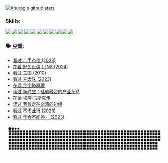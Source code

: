 
[![Anurag's github stats](https://github-readme-stats.vercel.app/api?username=w940853815)](https://github.com/anuraghazra/github-readme-stats)

### Skills:

<code><img height="32" src="https://cdn.jsdelivr.net/npm/simple-icons@v5/icons/python.svg"></code>
<code><img height="32" src="https://cdn.jsdelivr.net/npm/simple-icons@v5/icons/javascript.svg"></code>
<code><img height="32" src="https://cdn.jsdelivr.net/npm/simple-icons@v5/icons/django.svg"></code>
<code><img height="32" src="https://cdn.jsdelivr.net/npm/simple-icons@v5/icons/flask.svg"></code>
<code><img height="32" src="https://cdn.jsdelivr.net/npm/simple-icons@v5/icons/vuetify.svg"></code>
<code><img height="32" src="https://cdn.jsdelivr.net/npm/simple-icons@v5/icons/git.svg"></code>
<code><img height="32" src="https://cdn.jsdelivr.net/npm/simple-icons@v5/icons/docker.svg"></code>
<code><img height="32" src="https://cdn.jsdelivr.net/npm/simple-icons@v5/icons/postgresql.svg"></code>
<code><img height="32" src="https://cdn.jsdelivr.net/npm/simple-icons@v5/icons/elasticsearch.svg"></code>
<code><img height="32" src="https://cdn.jsdelivr.net/npm/simple-icons@v5/icons/macos.svg"></code>
<code><img height="32" src="https://cdn.jsdelivr.net/npm/simple-icons@v5/icons/linux.svg"></code>

### 🗣 豆瓣:

<!-- DOUBAN-ACTIVITIES:START -->
- [看过 二手杰作‎ (2023)](https://www.douban.com/people/136069238/status/4522502716/?_i=08304262)
- [在看 好久没做 LTNS‎ (2024)](https://www.douban.com/people/136069238/status/4521969883/?_i=08304262)
- [看过 三国‎ (2010)](https://www.douban.com/people/136069238/status/4521634661/?_i=08304262)
- [看过 三大队‎ (2023)](https://www.douban.com/people/136069238/status/4510323325/?_i=08304262)
- [在读 金字塔原理](https://www.douban.com/people/136069238/status/4507497587/?_i=08304262)
- [读过 新时空：硅碳融合的产业革命](https://www.douban.com/people/136069238/status/4506659177/?_i=08304262)
- [在读 埃隆·马斯克传](https://www.douban.com/people/136069238/status/4500417190/?_i=08304262)
- [读过 我曾走在崩溃的边缘](https://www.douban.com/people/136069238/status/4500416754/?_i=08304262)
- [看过 不虚此行‎ (2023)](https://www.douban.com/people/136069238/status/4499973052/?_i=08304262)
- [看过 年会不能停！‎ (2023)](https://www.douban.com/people/136069238/status/4498582002/?_i=08304262)
<!-- DOUBAN-ACTIVITIES:END -->


![Snake animation](https://raw.githubusercontent.com/w940853815/w940853815/output/github-contribution-grid-snake.svg)

<!--
**w940853815/w940853815** is a ✨ _special_ ✨ repository because its `README.md` (this file) appears on your GitHub profile.

Here are some ideas to get you started:

- 🔭 I’m currently working on ...
- 🌱 I’m currently learning ...
- 👯 I’m looking to collaborate on ...
- 🤔 I’m looking for help with ...
- 💬 Ask me about ...
- 📫 How to reach me: ...
- 😄 Pronouns: ...
- ⚡ Fun fact: ...
-->
